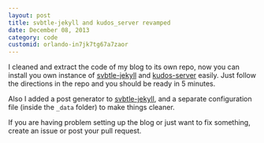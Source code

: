 ```yaml
---
layout: post
title: svbtle-jekyll and kudos_server revamped
date: December 08, 2013
category: code
customid: orlando-in7jk7tg67a7zaor
---
```


I cleaned and extract the code of my blog to its own repo, now you can
install you own instance of [svbtle-jekyll](https://github.com/orlando/svbtle-jekyll) and [kudos-server](https://github.com/orlando/kudos_server) easily. Just follow the directions in the repo and you should be ready in 5 minutes.

Also I added a post generator to [svbtle-jekyll](https://github.com/orlando/svbtle-jekyll), and a separate configuration file (inside the `_data` folder) to make things cleaner.

If you are having problem setting up the blog or just want to fix
something, create an issue or post your pull request.
